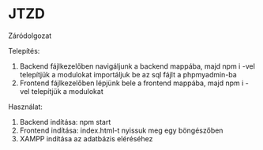 # JTZD
Záródolgozat

Telepítés:
1. Backend
  fájlkezelőben navigáljunk a backend mappába, majd npm i -vel telepítjük a modulokat
  importáljuk be az sql fájlt a phpmyadmin-ba
2. Frontend
  fájlkezelőben lépjünk bele a frontend mappába, majd npm i -vel telepítjük a modulokat
  
  Használat:
  1. Backend indítása: npm start
  2. Frontend indítása: index.html-t nyissuk meg egy böngészőben
  3. XAMPP indítása az adatbázis eléréséhez
